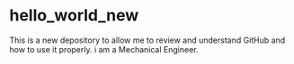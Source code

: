 # hello_world_new
This is a new depository to allow me to review and understand GitHub and how to use it properly.
i am a Mechanical Engineer.
